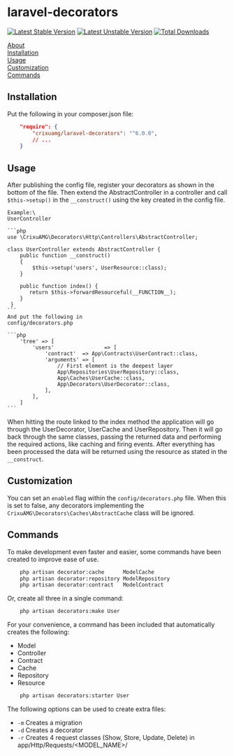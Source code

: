 # laravel-decorators

[![Latest Stable Version](https://poser.pugx.org/crixuamg/laravel-decorators/v/stable)](https://packagist.org/packages/crixuamg/laravel-decorators)
[![Latest Unstable Version](https://poser.pugx.org/crixuamg/laravel-decorators/v/unstable)](https://packagist.org/packages/crixuamg/laravel-decorators)
[![Total Downloads](https://poser.pugx.org/crixuamg/laravel-decorators/downloads)](https://packagist.org/packages/crixuamg/laravel-decorators)

[About](#about)<br>
[Installation](#installation)<br>
[Usage](#about)<br>
[Customization](#customization)<br>
[Commands](#commands)<br>

## Installation
Put the following in your composer.json file:
```json
    "require": {
        "crixuamg/laravel-decorators": "^6.0.0",
        // ...
    }
```

## Usage
After publishing the config file, register your decorators as shown in the bottom of the file. Then extend the AbstractController in a controller and call `$this->setup()` in the `__construct()` using the key created in the config file.

    Example:\
    UserController

    ```php
    use \CrixuAMG\Decorators\Http\Controllers\AbstractController;

    class UserController extends AbstractController {
        public function __construct()
        {
            $this->setup('users', UserResource::class);
        }

        public function index() {
           return $this->forwardResourceful(__FUNCTION__);
        }
     }
    ```
    And put the following in
    config/decorators.php

    ```php
        'tree' => [
            'users'                => [
                'contract'  => App\Contracts\UserContract::class,
                'arguments' => [
                    // First element is the deepest layer
                    App\Repositories\UserRepository::class,
                    App\Caches\UserCache::class,
                    App\Decorators\UserDecorator::class,
                ],
            ],
        ]
    ```

   When hitting the route linked to the index method the application will go through the UserDecorator, UserCache and UserRepository. Then it will go back through the same classes, passing the returned data and performing the required actions, like caching and firing events.
   After everything has been processed the data will be returned using the resource as stated in the `__construct`.


## Customization
You can set an `enabled` flag within the `config/decorators.php` file.
When this is set to false, any decorators implementing the `CrixuAMG\Decorators\Caches\AbstractCache` class will be ignored.

## Commands
To make development even faster and easier, some commands have been created to improve ease of use.

```bash
    php artisan decorator:cache      ModelCache
    php artisan decorator:repository ModelRepository
    php artisan decorator:contract   ModelContract
```

Or, create all three in a single command:
```bash
    php artisan decorators:make User
```

For your convenience, a command has been included that automatically creates the following:
- Model
- Controller
- Contract
- Cache
- Repository
- Resource

```bash
    php artisan decorators:starter User
```
The following options can be used to create extra files:
- `-m` Creates a migration
- `-d` Creates a decorator
- `-r` Creates 4 request classes (Show, Store, Update, Delete) in app/Http/Requests/<MODEL_NAME>/

